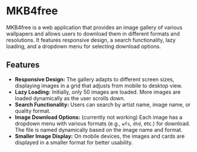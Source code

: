 # MKB4free

MKB4free is a web application that provides an image gallery of various wallpapers and allows users to download them in different formats and resolutions. It features responsive design, a search functionality, lazy loading, and a dropdown menu for selecting download options.

## Features

- **Responsive Design:** The gallery adapts to different screen sizes, displaying images in a grid that adjusts from mobile to desktop view.
- **Lazy Loading:** Initially, only 50 images are loaded. More images are loaded dynamically as the user scrolls down.
- **Search Functionality:** Users can search by artist name, image name, or quality format.
- **Image Download Options:** (currently not working) Each image has a dropdown menu with various formats (e.g., `wfs`, `dhd`, etc.) for download. The file is named dynamically based on the image name and format.
- **Smaller Image Display:** On mobile devices, the images and cards are displayed in a smaller format for better usability.
